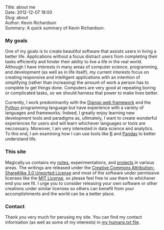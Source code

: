 Title: about me  
Date: 2012-12-07 18:00  
Slug: about  
Author: Kevin Richardson  
Summary:  A quick summary of Kevin Richardson.  

### My goals
One of my goals is to create beautiful software that assists users in living a better life.  Applications without a focus distract users from completing their tasks efficiently and hinder their ability to live a life in the real world.  Although I have interests in many areas of computer science, programming, and development (as well as in life itself), my current interests focus on creating responsive and intelligent applications with an intention of simplifying (rather than increasing) the amount of work a person has to complete to get things done.  Computers are very good at repeating boring or complicated tasks, so we should harness that power to make lives better.

Currently, I work predominantly with the [Django web framework](http://djangoproject.com) and the [Python](http://www.python.org/) programming language but have experience with a variety of languages and frameworks.  Indeed, I greatly enjoy learning new development tools and paradigms as, ultimately, I want to create wonderful experiences for users and will learn whichever languages or tools are neccessary.  Moreover, I am very interested in data science and analytics.  To this end, I am examining how I can use tools like [R](http://cran.r-project.org/) and [Pandas](http://pandas.pydata.org/) to better understand life.

### This site
Magically.us contains my [notes](http://dl.dropbox.com/u/7030113/notes/index.htm), experimentations, and [projects](/pages/projects.html) in various areas.  The writings are released under the [Creative Commons Attribution-ShareAlike 3.0 Unported License](http://creativecommons.org/licenses/by-sa/3.0/) and most of the software under permissive licenses like the [MIT License](http://opensource.org/licenses/MIT), so please feel free to use them to whichever end you see fit.  I urge you to consider releasing your own software or other creations under similar licenses so others can benefit from your accomplishments and the world can be a better place.


### Contact
Thank you very much for perusing my site.  You can find my contact information (as well as some of my interests) in [my humans.txt file](/humans.txt).

